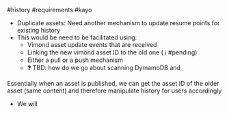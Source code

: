 #history #requirements #kayo 

- Duplicate assets: Need another mechanism to update resume points for existing history
- This would be need to be facilitated using:
	- Vimond asset update events that are received
	- Linking the new vimond asset ID to the old one ( ℹ️ #pending)
	- Either a pull or a push mechanism
	- ❓ TBD: how do we go about scanning DymamoDB and 

Essentially when an asset is published, we can get the asset ID of the older asset (same content) and therefore manipulate history for users accordingly 
-   We will